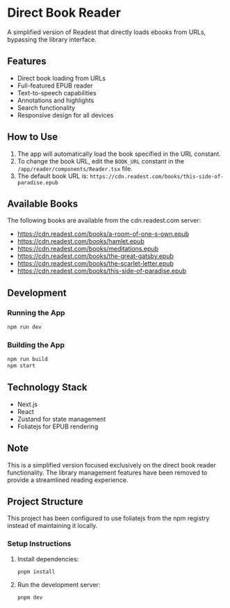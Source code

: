 # Direct Book Reader

A simplified version of Readest that directly loads ebooks from URLs, bypassing the library interface.

## Features

- Direct book loading from URLs
- Full-featured EPUB reader
- Text-to-speech capabilities
- Annotations and highlights
- Search functionality
- Responsive design for all devices

## How to Use

1. The app will automatically load the book specified in the URL constant.
2. To change the book URL, edit the `BOOK_URL` constant in the `/app/reader/components/Reader.tsx` file.
3. The default book URL is: `https://cdn.readest.com/books/this-side-of-paradise.epub`

## Available Books

The following books are available from the cdn.readest.com server:

- https://cdn.readest.com/books/a-room-of-one-s-own.epub
- https://cdn.readest.com/books/hamlet.epub
- https://cdn.readest.com/books/meditations.epub
- https://cdn.readest.com/books/the-great-gatsby.epub
- https://cdn.readest.com/books/the-scarlet-letter.epub
- https://cdn.readest.com/books/this-side-of-paradise.epub

## Development

### Running the App

```bash
npm run dev
```

### Building the App

```bash
npm run build
npm start
```

## Technology Stack

- Next.js
- React
- Zustand for state management
- Foliatejs for EPUB rendering

## Note

This is a simplified version focused exclusively on the direct book reader functionality. The library management features have been removed to provide a streamlined reading experience.

## Project Structure

This project has been configured to use foliatejs from the npm registry instead of maintaining it locally.

### Setup Instructions

1. Install dependencies:
   ```
   pnpm install
   ```

2. Run the development server:
   ```
   pnpm dev
   ``` 